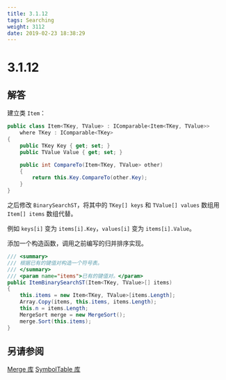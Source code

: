 ```yaml
---
title: 3.1.12
tags: Searching
weight: 3112
date: 2019-02-23 18:38:29
---
```


# 3.1.12


## 解答

建立类 `Item`：

```csharp
public class Item<TKey, TValue> : IComparable<Item<TKey, TValue>>
    where TKey : IComparable<TKey>
{
    public TKey Key { get; set; }
    public TValue Value { get; set; }

    public int CompareTo(Item<TKey, TValue> other)
    {
        return this.Key.CompareTo(other.Key);
    }
}
```

之后修改 `BinarySearchST`，将其中的 `TKey[] keys` 和 `TValue[] values` 数组用 `Item[] items` 数组代替。

例如 `keys[i]` 变为 `items[i].Key`，`values[i]` 变为 `items[i].Value`。

添加一个构造函数，调用之前编写的归并排序实现。

```csharp
/// <summary>
/// 根据已有的键值对构造一个符号表。
/// </summary>
/// <param name="items">已有的键值对。</param>
public ItemBinarySearchST(Item<TKey, TValue>[] items)
{
    this.items = new Item<TKey, TValue>[items.Length];
    Array.Copy(items, this.items, items.Length);
    this.n = items.Length;
    MergeSort merge = new MergeSort();
    merge.Sort(this.items);
}
```

## 另请参阅

[Merge 库](https://github.com/ikesnowy/Algorithms-4th-Edition-in-Csharp/tree/master/2%20Sorting/2.2/Merge)
[SymbolTable 库](https://github.com/ikesnowy/Algorithms-4th-Edition-in-Csharp/tree/master/3%20Searching/3.1/SymbolTable)
